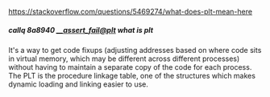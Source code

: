 https://stackoverflow.com/questions/5469274/what-does-plt-mean-here
#####  callq  8a8940 <__assert_fail@plt> what is plt
It's a way to get code fixups (adjusting addresses based on where code sits in virtual memory, which may be different across different processes) without having to maintain a separate copy of the code for each process. The PLT is the procedure linkage table, one of the structures which makes dynamic loading and linking easier to use.

